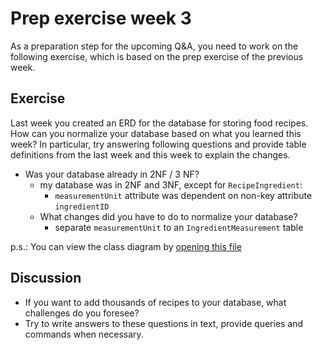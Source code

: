 # Prep exercise week 3

As a preparation step for the upcoming Q&A, you need to work on the following exercise, which is based on the prep
exercise of the previous week.

## Exercise

Last week you created an ERD for the database for storing food recipes.
How can you normalize your database based on what you learned this week?
In particular, try answering following questions and provide table definitions from the last week
and this week to explain the changes.

- Was your database already in 2NF / 3 NF? 
  - my database was in 2NF and 3NF, except for `RecipeIngredient`:
    -  `measurementUnit` attribute was dependent on non-key attribute `ingredientID`
  - What changes did you have to do to normalize your database?
    - separate `measurementUnit` to an `IngredientMeasurement` table


p.s.: You can view the class diagram by [opening this file](diagrams/RecipeClassDiagram.drawio)
## Discussion

- If you want to add thousands of recipes to your database, what challenges do you foresee?
- Try to write answers to these questions in text, provide queries and commands when necessary.
